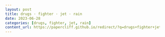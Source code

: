 ```yaml
---
layout: post
title: drugs · fighter · jet · rain
date: 2023-06-28
categories: [drugs, fighter, jet, rain]
content_url: https://papercliff.github.io/redirect/?q=drugs+fighter+jet+rain&tbs=cdr:1,cd_min:6/27/2023,cd_max:6/29/2023
---
```

